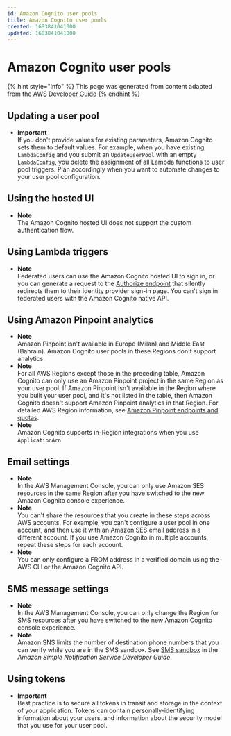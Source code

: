 ```yaml
---
id: Amazon Cognito user pools
title: Amazon Cognito user pools
created: 1683841041000
updated: 1683841041000
---
```

# Amazon Cognito user pools

{% hint style="info" %}
This page was generated from content adapted from the [AWS Developer Guide](https://github.com/awsdocs/amazon-cognito-developer-guide.git)
{% endhint %}

## Updating a user pool

- **Important**  
If you don't provide values for existing parameters, Amazon Cognito sets them to default values\. For example, when you have existing `LambdaConfig` and you submit an `UpdateUserPool` with an empty `LambdaConfig`, you delete the assignment of all Lambda functions to user pool triggers\. Plan accordingly when you want to automate changes to your user pool configuration\.


## Using the hosted UI

- **Note**  
The Amazon Cognito hosted UI does not support the custom authentication flow\.


## Using Lambda triggers

- **Note**  
Federated users can use the Amazon Cognito hosted UI to sign in, or you can generate a request to the [Authorize endpoint](authorization-endpoint.md) that silently redirects them to their identity provider sign\-in page\. You can't sign in federated users with the Amazon Cognito native API\.


## Using Amazon Pinpoint analytics

- **Note**  
Amazon Pinpoint isn't available in Europe \(Milan\) and Middle East \(Bahrain\)\. Amazon Cognito user pools in these Regions don't support analytics\.
- **Note**  
For all AWS Regions except those in the preceding table, Amazon Cognito can only use an Amazon Pinpoint project in the same Region as your user pool\. If Amazon Pinpoint isn't available in the Region where you built your user pool, and it's not listed in the table, then Amazon Cognito doesn't support Amazon Pinpoint analytics in that Region\. For detailed AWS Region information, see [Amazon Pinpoint endpoints and quotas](https://docs.aws.amazon.com/general/latest/gr/pinpoint.html)\.
- **Note**  
Amazon Cognito supports in\-Region integrations when you use `ApplicationArn`


## Email settings

- **Note**  
In the AWS Management Console, you can only use Amazon SES resources in the same Region after you have switched to the new Amazon Cognito console experience\.
- **Note**  
You can't share the resources that you create in these steps across AWS accounts\. For example, you can't configure a user pool in one account, and then use it with an Amazon SES email address in a different account\. If you use Amazon Cognito in multiple accounts, repeat these steps for each account\.
- **Note**  
You can only configure a FROM address in a verified domain using the AWS CLI or the Amazon Cognito API\.


## SMS message settings

- **Note**  
In the AWS Management Console, you can only change the Region for SMS resources after you have switched to the new Amazon Cognito console experience\.
- **Note**  
Amazon SNS limits the number of destination phone numbers that you can verify while you are in the SMS sandbox\. See [SMS sandbox](https://docs.aws.amazon.com/sns/latest/dg/sns-sms-sandbox.html) in the *Amazon Simple Notification Service Developer Guide*\.


## Using tokens

- **Important**  
Best practice is to secure all tokens in transit and storage in the context of your application\. Tokens can contain personally\-identifying information about your users, and information about the security model that you use for your user pool\.

